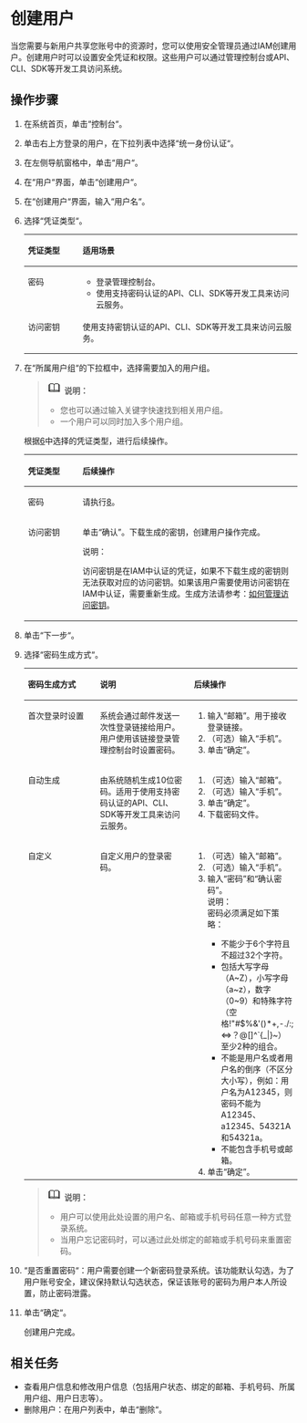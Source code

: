 # 创建用户<a name="ZH-CN_TOPIC_0111879518"></a>

当您需要与新用户共享您账号中的资源时，您可以使用安全管理员通过IAM创建用户。创建用户时可以设置安全凭证和权限。这些用户可以通过管理控制台或API、CLI、SDK等开发工具访问系统。

## 操作步骤<a name="section4493316"></a>

1.  在系统首页，单击“控制台“。
2.  单击右上方登录的用户，在下拉列表中选择“统一身份认证“。
3.  在左侧导航窗格中，单击“用户“。
4.  在“用户“界面，单击“创建用户“。
5.  在“创建用户“界面，输入“用户名“。
6.  <a name="li34423699191838"></a>选择“凭证类型“。

    <a name="td98b272b49bd4db1a588159c255cdaa5"></a>
    <table><thead align="left"><tr id="r7717a44256bf4607bd7b2c0b36dc3eef"><th class="cellrowborder" valign="top" width="19.98%" id="mcps1.1.3.1.1"><p id="zh-cn_topic_0075357586_p129420581219"><a name="zh-cn_topic_0075357586_p129420581219"></a><a name="zh-cn_topic_0075357586_p129420581219"></a>凭证类型</p>
    </th>
    <th class="cellrowborder" valign="top" width="80.02%" id="mcps1.1.3.1.2"><p id="adbfd95bc43394042b6120f8384a3be73"><a name="adbfd95bc43394042b6120f8384a3be73"></a><a name="adbfd95bc43394042b6120f8384a3be73"></a>适用场景</p>
    </th>
    </tr>
    </thead>
    <tbody><tr id="r314973e6d1244c5d9de4cd09008c76e8"><td class="cellrowborder" valign="top" width="19.98%" headers="mcps1.1.3.1.1 "><p id="ad266b6140fe44bf2b2aa61b0c835cdd1"><a name="ad266b6140fe44bf2b2aa61b0c835cdd1"></a><a name="ad266b6140fe44bf2b2aa61b0c835cdd1"></a>密码</p>
    </td>
    <td class="cellrowborder" valign="top" width="80.02%" headers="mcps1.1.3.1.2 "><a name="zh-cn_topic_0075357586_ul9680404223"></a><a name="zh-cn_topic_0075357586_ul9680404223"></a><ul id="zh-cn_topic_0075357586_ul9680404223"><li>登录管理控制台。</li><li>使用支持密码认证的API、CLI、SDK等开发工具来访问云服务。</li></ul>
    </td>
    </tr>
    <tr id="r467f09ef88bc4fe5aac2ba79104e7238"><td class="cellrowborder" valign="top" width="19.98%" headers="mcps1.1.3.1.1 "><p id="zh-cn_topic_0075357586_p71897482210"><a name="zh-cn_topic_0075357586_p71897482210"></a><a name="zh-cn_topic_0075357586_p71897482210"></a>访问密钥</p>
    </td>
    <td class="cellrowborder" valign="top" width="80.02%" headers="mcps1.1.3.1.2 "><p id="zh-cn_topic_0075357586_p618974192212"><a name="zh-cn_topic_0075357586_p618974192212"></a><a name="zh-cn_topic_0075357586_p618974192212"></a>使用支持密钥认证的API、CLI、SDK等开发工具来访问云服务。</p>
    </td>
    </tr>
    </tbody>
    </table>

7.  在“所属用户组“的下拉框中，选择需要加入的用户组。

    >![](public_sys-resources/icon-note.gif) **说明：**   
    >-   您也可以通过输入关键字快速找到相关用户组。  
    >-   一个用户可以同时加入多个用户组。  

    根据[6](#li34423699191838)中选择的凭证类型，进行后续操作。

    <a name="t002a008fb3244abd8cc0ac6ab51456e5"></a>
    <table><thead align="left"><tr id="rdbaf75f2799e4ef6b9d03eac859f0831"><th class="cellrowborder" valign="top" width="19.919999999999998%" id="mcps1.1.3.1.1"><p id="a67a8f255288b482aa46f73c41b7b3ced"><a name="a67a8f255288b482aa46f73c41b7b3ced"></a><a name="a67a8f255288b482aa46f73c41b7b3ced"></a>凭证类型</p>
    </th>
    <th class="cellrowborder" valign="top" width="80.08%" id="mcps1.1.3.1.2"><p id="af9afabffec864412bc2a65e5702e5cd7"><a name="af9afabffec864412bc2a65e5702e5cd7"></a><a name="af9afabffec864412bc2a65e5702e5cd7"></a>后续操作</p>
    </th>
    </tr>
    </thead>
    <tbody><tr id="r8e8df4545b654261a67935ce2939dc8d"><td class="cellrowborder" valign="top" width="19.919999999999998%" headers="mcps1.1.3.1.1 "><p id="a41e9eb5de45c4bc99cb260387bf331ce"><a name="a41e9eb5de45c4bc99cb260387bf331ce"></a><a name="a41e9eb5de45c4bc99cb260387bf331ce"></a>密码</p>
    </td>
    <td class="cellrowborder" valign="top" width="80.08%" headers="mcps1.1.3.1.2 "><p id="abfed9bc2ae8c4708bca176da52aec042"><a name="abfed9bc2ae8c4708bca176da52aec042"></a><a name="abfed9bc2ae8c4708bca176da52aec042"></a>请执行<a href="#ZH-CN_TOPIC_0111879518__li3972832419523">8</a>。</p>
    </td>
    </tr>
    <tr id="re8d39dbcd9584536819ec534cba2cb25"><td class="cellrowborder" valign="top" width="19.919999999999998%" headers="mcps1.1.3.1.1 "><p id="ab47f7b937dc64cbc9b967aa1b1a48032"><a name="ab47f7b937dc64cbc9b967aa1b1a48032"></a><a name="ab47f7b937dc64cbc9b967aa1b1a48032"></a>访问密钥</p>
    </td>
    <td class="cellrowborder" valign="top" width="80.08%" headers="mcps1.1.3.1.2 "><p id="a811d50246c11440a9a1f563e88eb6b73"><a name="a811d50246c11440a9a1f563e88eb6b73"></a><a name="a811d50246c11440a9a1f563e88eb6b73"></a>单击<span class="uicontrol" id="uicontrol131661920172311"><a name="uicontrol131661920172311"></a><a name="uicontrol131661920172311"></a>“确认”</span>。下载生成的密钥，创建用户操作完成。</p>
    <div class="note" id="n12fd1ad7f40542e2aa13a80d760fd107"><a name="n12fd1ad7f40542e2aa13a80d760fd107"></a><a name="n12fd1ad7f40542e2aa13a80d760fd107"></a><span class="notetitle"> 说明： </span><div class="notebody"><p id="zh-cn_topic_0075357586_p78500233013"><a name="zh-cn_topic_0075357586_p78500233013"></a><a name="zh-cn_topic_0075357586_p78500233013"></a>访问密钥是在IAM中认证的凭证，如果不下载生成的密钥则无法获取对应的访问密钥。如果该用户需要使用访问密钥在IAM中认证，需要重新生成。生成方法请参考：<a href="如何管理访问密钥.md">如何管理访问密钥</a>。</p>
    </div></div>
    </td>
    </tr>
    </tbody>
    </table>

8.  <a name="li3972832419523"></a>单击“下一步“。
9.  选择“密码生成方式“。

    <a name="table41771955153717"></a>
    <table><thead align="left"><tr id="r95ec921bc2264c819359f7085aca2962"><th class="cellrowborder" valign="top" width="27.439999999999998%" id="mcps1.1.4.1.1"><p id="a87f4a3d370f945889dec3fabfa91e946"><a name="a87f4a3d370f945889dec3fabfa91e946"></a><a name="a87f4a3d370f945889dec3fabfa91e946"></a>密码生成方式</p>
    </th>
    <th class="cellrowborder" valign="top" width="35.620000000000005%" id="mcps1.1.4.1.2"><p id="zh-cn_topic_0075357586_p817875553713"><a name="zh-cn_topic_0075357586_p817875553713"></a><a name="zh-cn_topic_0075357586_p817875553713"></a>说明</p>
    </th>
    <th class="cellrowborder" valign="top" width="36.94%" id="mcps1.1.4.1.3"><p id="a3c0d2c149cb54f4783986dfcc2e0ce6b"><a name="a3c0d2c149cb54f4783986dfcc2e0ce6b"></a><a name="a3c0d2c149cb54f4783986dfcc2e0ce6b"></a>后续操作</p>
    </th>
    </tr>
    </thead>
    <tbody><tr id="r00d0b5789a23428d805f49e7f6921d53"><td class="cellrowborder" valign="top" width="27.439999999999998%" headers="mcps1.1.4.1.1 "><p id="afefba4c8d2ab46d8808e23b57fcd3871"><a name="afefba4c8d2ab46d8808e23b57fcd3871"></a><a name="afefba4c8d2ab46d8808e23b57fcd3871"></a>首次登录时设置</p>
    </td>
    <td class="cellrowborder" valign="top" width="35.620000000000005%" headers="mcps1.1.4.1.2 "><p id="a42fe316a2d7f4c6b8125ea8266af121d"><a name="a42fe316a2d7f4c6b8125ea8266af121d"></a><a name="a42fe316a2d7f4c6b8125ea8266af121d"></a>系统会通过邮件发送一次性登录链接给用户。用户使用该链接登录管理控制台时设置密码。</p>
    </td>
    <td class="cellrowborder" valign="top" width="36.94%" headers="mcps1.1.4.1.3 "><a name="oa5e508c6d289487996e9e50eafa92ac4"></a><a name="oa5e508c6d289487996e9e50eafa92ac4"></a><ol id="oa5e508c6d289487996e9e50eafa92ac4"><li>输入<span class="parmname" id="parmname5246173332415"><a name="parmname5246173332415"></a><a name="parmname5246173332415"></a>“邮箱”</span>。用于接收登录链接。</li><li>（可选）输入<span class="parmname" id="parmname2070911032416"><a name="parmname2070911032416"></a><a name="parmname2070911032416"></a>“手机”</span>。</li><li>单击<span class="uicontrol" id="uicontrol196331156152319"><a name="uicontrol196331156152319"></a><a name="uicontrol196331156152319"></a>“确定”</span>。</li></ol>
    </td>
    </tr>
    <tr id="r3952b78c8d63445d806d65977d171578"><td class="cellrowborder" valign="top" width="27.439999999999998%" headers="mcps1.1.4.1.1 "><p id="aacba1eb6a43a488ca8137acdb687e244"><a name="aacba1eb6a43a488ca8137acdb687e244"></a><a name="aacba1eb6a43a488ca8137acdb687e244"></a>自动生成</p>
    </td>
    <td class="cellrowborder" valign="top" width="35.620000000000005%" headers="mcps1.1.4.1.2 "><p id="a280ddfe669a64dbdad38f1708d83bbec"><a name="a280ddfe669a64dbdad38f1708d83bbec"></a><a name="a280ddfe669a64dbdad38f1708d83bbec"></a>由系统随机生成10位密码。适用于使用支持密码认证的API、CLI、SDK等开发工具来访问云服务。</p>
    </td>
    <td class="cellrowborder" valign="top" width="36.94%" headers="mcps1.1.4.1.3 "><a name="ofcf4d47e12fa47c5bebe105ba38916ad"></a><a name="ofcf4d47e12fa47c5bebe105ba38916ad"></a><ol id="ofcf4d47e12fa47c5bebe105ba38916ad"><li>（可选）输入<span class="parmname" id="parmname99451751172416"><a name="parmname99451751172416"></a><a name="parmname99451751172416"></a>“邮箱”</span>。</li><li>（可选）输入<span class="parmname" id="parmname628181212243"><a name="parmname628181212243"></a><a name="parmname628181212243"></a>“手机”</span>。</li><li>单击<span class="uicontrol" id="uicontrol4803122018241"><a name="uicontrol4803122018241"></a><a name="uicontrol4803122018241"></a>“确定”</span>。</li><li>下载密码文件。</li></ol>
    </td>
    </tr>
    <tr id="r55ec8743987c4776a12332c8f461a080"><td class="cellrowborder" valign="top" width="27.439999999999998%" headers="mcps1.1.4.1.1 "><p id="adcfeb2293dd54c60a080796044d4cf49"><a name="adcfeb2293dd54c60a080796044d4cf49"></a><a name="adcfeb2293dd54c60a080796044d4cf49"></a>自定义</p>
    </td>
    <td class="cellrowborder" valign="top" width="35.620000000000005%" headers="mcps1.1.4.1.2 "><p id="zh-cn_topic_0075357586_p317810557375"><a name="zh-cn_topic_0075357586_p317810557375"></a><a name="zh-cn_topic_0075357586_p317810557375"></a>自定义用户的登录密码。</p>
    </td>
    <td class="cellrowborder" valign="top" width="36.94%" headers="mcps1.1.4.1.3 "><a name="oa0341cb6937247769b46169b089e354e"></a><a name="oa0341cb6937247769b46169b089e354e"></a><ol id="oa0341cb6937247769b46169b089e354e"><li>（可选）输入<span class="parmname" id="parmname8590135942412"><a name="parmname8590135942412"></a><a name="parmname8590135942412"></a>“邮箱”</span>。</li><li>（可选）输入<span class="parmname" id="parmname464114149240"><a name="parmname464114149240"></a><a name="parmname464114149240"></a>“手机”</span>。</li><li>输入<span class="parmname" id="parmname9867126172519"><a name="parmname9867126172519"></a><a name="parmname9867126172519"></a>“密码”</span>和<span class="parmname" id="parmname1568319919258"><a name="parmname1568319919258"></a><a name="parmname1568319919258"></a>“确认密码”</span>。<div class="note" id="n7f8fa3a12c3344659022c6193ae3b008"><a name="n7f8fa3a12c3344659022c6193ae3b008"></a><a name="n7f8fa3a12c3344659022c6193ae3b008"></a><span class="notetitle"> 说明： </span><div class="notebody"><div class="p" id="aaf4b22233e2745009fc7b1515f136ee3"><a name="aaf4b22233e2745009fc7b1515f136ee3"></a><a name="aaf4b22233e2745009fc7b1515f136ee3"></a>密码必须满足如下策略：<a name="u4d2703e3722d4f56ac1e0e60d83f4a42"></a><a name="u4d2703e3722d4f56ac1e0e60d83f4a42"></a><ul id="u4d2703e3722d4f56ac1e0e60d83f4a42"><li>不能少于6个字符且不超过32个字符。</li><li>包括大写字母（A~Z），小写字母（a~z），数字（0~9）和特殊字符（空格!"#$%&amp;'()*+,-./:;&lt;=&gt;？@[]^`{_|}~）至少2种的组合。</li><li>不能是用户名或者用户名的倒序（不区分大小写），例如：用户名为A12345，则密码不能为A12345、a12345、54321A和54321a。</li><li>不能包含手机号或邮箱。</li></ul>
    </div>
    </div></div>
    </li><li>单击<span class="uicontrol" id="uicontrol14498122672419"><a name="uicontrol14498122672419"></a><a name="uicontrol14498122672419"></a>“确定”</span>。</li></ol>
    </td>
    </tr>
    </tbody>
    </table>

    >![](public_sys-resources/icon-note.gif) **说明：**   
    >-   用户可以使用此处设置的用户名、邮箱或手机号码任意一种方式登录系统。  
    >-   当用户忘记密码时，可以通过此处绑定的邮箱或手机号码来重置密码。  

10. “是否重置密码“：用户需要创建一个新密码登录系统。该功能默认勾选，为了用户账号安全，建议保持默认勾选状态，保证该账号的密码为用户本人所设置，防止密码泄露。
11. 单击“确定“。

    创建用户完成。


## 相关任务<a name="section5017677711856"></a>

-   查看用户信息和修改用户信息（包括用户状态、绑定的邮箱、手机号码、所属用户组、用户日志等）。
-   删除用户：在用户列表中，单击“删除“。


